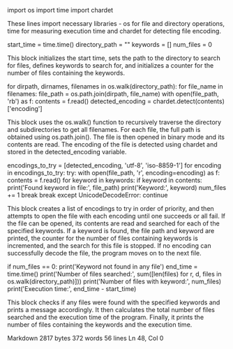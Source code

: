   import os import time import chardet

These lines import necessary libraries - os for file and directory operations, time for measuring execution time and chardet for detecting file encoding.

  start_time = time.time() directory_path = "" keywords = [] num_files = 0

This block initializes the start time, sets the path to the directory to search for files, defines keywords to search for, and initializes a counter for the number of files containing the keywords.

  for dirpath, dirnames, filenames in os.walk(directory_path): for file_name in filenames: file_path = os.path.join(dirpath, file_name) with open(file_path,     'rb') as f: contents = f.read() detected_encoding = chardet.detect(contents)['encoding']

This block uses the os.walk() function to recursively traverse the directory and subdirectories to get all filenames. For each file, the full path is obtained using os.path.join(). The file is then opened in binary mode and its contents are read. The encoding of the file is detected using chardet and stored in the detected_encoding variable.

  encodings_to_try = [detected_encoding, 'utf-8', 'iso-8859-1'] for encoding in encodings_to_try: try: with open(file_path, 'r', encoding=encoding) as f:       contents = f.read() for keyword in keywords: if keyword in contents: print('Found keyword in file:', file_path) print('Keyword:', keyword) num_files += 1     break break except UnicodeDecodeError: continue

This block creates a list of encodings to try in order of priority, and then attempts to open the file with each encoding until one succeeds or all fail. If the file can be opened, its contents are read and searched for each of the specified keywords. If a keyword is found, the file path and keyword are printed, the counter for the number of files containing keywords is incremented, and the search for this file is stopped. If no encoding can successfully decode the file, the program moves on to the next file.

  if num_files == 0: print('Keyword not found in any file') end_time = time.time() print('Number of files searched:', sum([len(files) for r, d, files in         os.walk(directory_path)])) print('Number of files with keyword:', num_files) print('Execution time:', end_time - start_time)

This block checks if any files were found with the specified keywords and prints a message accordingly. It then calculates the total number of files searched and the execution time of the program. Finally, it prints the number of files containing the keywords and the execution time.

Markdown 2817 bytes 372 words 56 lines Ln 48, Col 0
